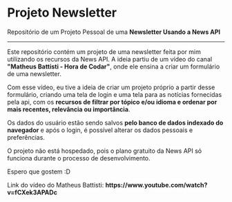 # Projeto Newsletter
 <p>Repositório de um Projeto Pessoal de uma <strong>Newsletter Usando a News API</strong></p>
 <hr>

 <p>Este repositório contém um projeto de uma newsletter feita por mim utilizando os recursos da News API. A ideia partiu de um vídeo do canal <strong>"Matheus Battisti - Hora de Codar"</strong>, onde ele ensina a criar um formulário de uma newsletter.</p>
 
 <p>Com esse vídeo, eu tive a ideia de criar um projeto próprio a partir desse formulário, criando uma tela de login e uma tela para as notícias fornecidas pela api, com os <strong>recursos de filtrar por tópico e/ou idioma e ordenar por mais recentes, relevância ou importância</strong>.</p>

 <p>Os dados do usuário estão sendo salvos <strong>pelo banco de dados indexado do navegador</strong> e após o login, é possível alterar os dados pessoais e preferências.</p>

 <p>O projeto não está hospedado, pois o plano gratuito da News API só funciona durante o processo de desenvolvimento.</p>

 <p>Espero que gostem :D</p>

 <p>Link do vídeo do Matheus Battisti: <strong>https://www.youtube.com/watch?v=fCXek3APADc</strong></p>